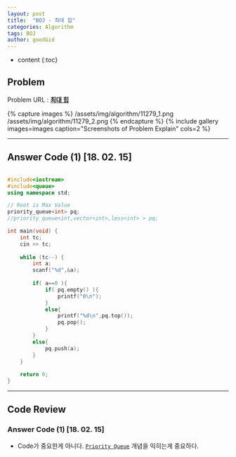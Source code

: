 ```yaml
---
layout: post
title:  "BOJ - 최대 힙"
categories: Algorithm
tags: BOJ
author: goodGid
---
```

* content
{:toc}


## Problem 
Problem URL : **[최대 힙](https://www.acmicpc.net/problem/11279)**

{% capture images %}
    /assets/img/algorithm/11279_1.png
    /assets/img/algorithm/11279_2.png
{% endcapture %}
{% include gallery images=images caption="Screenshots of Problem Explain" cols=2 %}

---
 
## Answer Code (1) [18. 02. 15]
``` cpp

#include<iostream>
#include<queue>
using namespace std;

// Root is Max Value
priority_queue<int> pq;
//priority_queue<int,vector<int>,less<int> > pq;

int main(void) {
    int tc;
    cin >> tc;
    
    while (tc--) {
        int a;
        scanf("%d",&a);
        
        if( a==0 ){
            if( pq.empty() ){
                printf("0\n");
            }
            else{
                printf("%d\n",pq.top());
                pq.pop();
            }
        }
        else{
            pq.push(a);
        }
    }
    
    return 0;
}

```


---
## Code Review

### Answer Code (1) [18. 02. 15]

* Code가 중요한게 아니다. [`Priority Queue`](https://goodgid.github.io/Priority-Queue/) 개념을 익히는게 중요하다.
